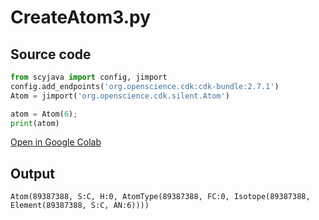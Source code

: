 # CreateAtom3.py
## Source code
```python
from scyjava import config, jimport
config.add_endpoints('org.openscience.cdk:cdk-bundle:2.7.1')
Atom = jimport('org.openscience.cdk.silent.Atom')

atom = Atom(6);
print(atom)
```
[Open in Google Colab](https://colab.research.google.com/github/bioclipse/bioclipse.scripting/blob/master/nb/CreateAtom3.ipynb)
## Output
```plain
Atom(89387388, S:C, H:0, AtomType(89387388, FC:0, Isotope(89387388, Element(89387388, S:C, AN:6))))
```
